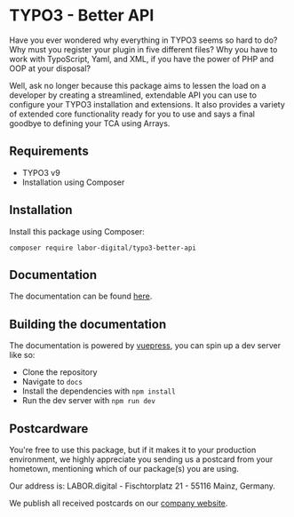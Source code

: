 # TYPO3 - Better API

Have you ever wondered why everything in TYPO3 seems so hard to do? Why must you register your plugin in five different
files? Why you have to work with TypoScript, Yaml, and XML, if you have the power of PHP and OOP at your disposal?

Well, ask no longer because this package aims to lessen the load on a developer by creating a streamlined, extendable
API you can use to configure your TYPO3 installation and extensions. It also provides a variety of extended core
functionality ready for you to use and says a final goodbye to defining your TCA using Arrays.

## Requirements

- TYPO3 v9
- Installation using Composer

## Installation

Install this package using Composer:

```
composer require labor-digital/typo3-better-api
```

## Documentation

The documentation can be found [here](https://typo3-better-api.labor.tools).

## Building the documentation

The documentation is powered by [vuepress](https://vuepress.vuejs.org/), you can spin up a dev server like so:

- Clone the repository
- Navigate to ```docs```
- Install the dependencies with ```npm install```
- Run the dev server with ```npm run dev```

## Postcardware

You're free to use this package, but if it makes it to your production environment, we highly appreciate you sending us
a postcard from your hometown, mentioning which of our package(s) you are using.

Our address is: LABOR.digital - Fischtorplatz 21 - 55116 Mainz, Germany.

We publish all received postcards on our [company website](https://labor.digital).

